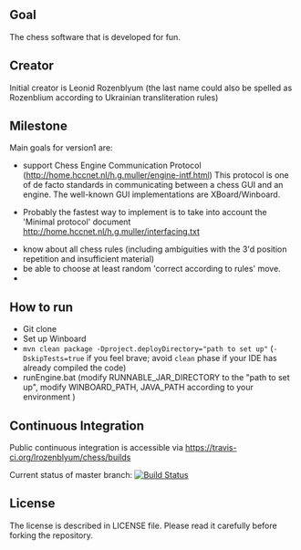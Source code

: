 ## Goal
The chess software that is developed for fun.

## Creator
Initial creator is Leonid Rozenblyum
(the last name could also be spelled as Rozenblium according to Ukrainian transliteration rules)

## Milestone
Main goals for version1 are:
* support Chess Engine Communication Protocol (http://home.hccnet.nl/h.g.muller/engine-intf.html)
This protocol is one of de facto standards in communicating between a chess GUI and an engine.
The well-known GUI implementations are XBoard/Winboard.
 + Probably the fastest way to implement is to take into account the 'Minimal protocol'
document http://home.hccnet.nl/h.g.muller/interfacing.txt
* know about all chess rules (including ambiguities with the 3'd position repetition and insufficient material)
* be able to choose at least random 'correct according to rules' move.
*

## How to run
* Git clone
* Set up Winboard
* `mvn clean package -Dproject.deployDirectory="path to set up"`
(`-DskipTests=true` if you feel brave;
avoid `clean` phase if your IDE has already compiled the code)
* runEngine.bat (modify RUNNABLE_JAR_DIRECTORY to the "path to set up", modify WINBOARD_PATH, JAVA_PATH according to your environment )

## Continuous Integration
Public continuous integration is accessible via 
https://travis-ci.org/lrozenblyum/chess/builds

Current status of master branch: [![Build Status](https://travis-ci.org/lrozenblyum/chess.svg?branch=master)](https://travis-ci.org/lrozenblyum/chess)

## License
The license is described in LICENSE file.
Please read it carefully before forking the repository.
